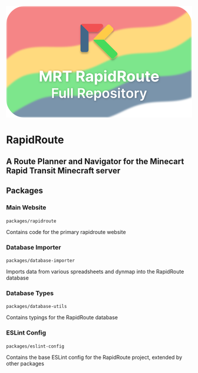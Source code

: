 <img src="./packages/rapidroute/src/images/global/base_graphic.svg">

# RapidRoute

## A Route Planner and Navigator for the Minecart Rapid Transit Minecraft server

## Packages

### Main Website

`packages/rapidroute`

Contains code for the primary rapidroute website

### Database Importer

`packages/database-importer`

Imports data from various spreadsheets and dynmap into the RapidRoute database

### Database Types

`packages/database-utils`

Contains typings for the RapidRoute database

### ESLint Config

`packages/eslint-config`

Contains the base ESLint config for the RapidRoute project, extended by other packages
